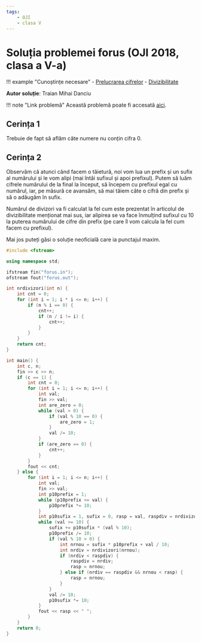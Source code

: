 ```yaml
---
tags:
    - OJI
    - clasa V
---
```


# Soluția problemei forus (OJI 2018, clasa a V-a)

!!! example "Cunoștințe necesare"
    - [Prelucrarea cifrelor](../../../../../usor/digits-manipulation.html)
    - [Divizibilitate](../../../../../usor/divisibility.html)

**Autor soluție**: Traian Mihai Danciu

!!! note "Link problemă"
    Această problemă poate fi accesată [aici](https://kilonova.ro/problems/399/). 

## Cerința 1

Trebuie de fapt să aflăm câte numere nu conțin cifra 0.

## Cerința 2

Observăm că atunci când facem o tăietură, noi vom lua un prefix și un sufix al numărului și le vom alipi (mai întâi sufixul și apoi prefixul). Putem să luăm cifrele numărului de la final la început, să începem cu prefixul egal cu numărul, iar, pe măsură ce avansăm, să mai tăiem câte o cifră din prefix și să o adăugăm în sufix.

Numărul de divizori va fi calculat la fel cum este prezentat în articolul de divizibilitate menționat mai sus, iar alipirea se va face înmulțind sufixul cu 10 la puterea numărului de cifre din prefix (pe care îl vom calcula la fel cum facem cu prefixul).

Mai jos puteți găsi o soluție neoficială care ia punctajul maxim.

```cpp
#include <fstream>

using namespace std;

ifstream fin("forus.in");
ofstream fout("forus.out");

int nrdivizori(int n) {
    int cnt = 0;
    for (int i = 1; i * i <= n; i++) {
        if (n % i == 0) {
            cnt++;
            if (n / i != i) {
                cnt++;
            }
        }
    }
    return cnt;
}

int main() {
    int c, n;
    fin >> c >> n;
    if (c == 1) {
        int cnt = 0;
        for (int i = 1; i <= n; i++) {
            int val;
            fin >> val;
            int are_zero = 0;
            while (val > 0) {
                if (val % 10 == 0) {
                    are_zero = 1;
                }
                val /= 10;
            }
            if (are_zero == 0) {
                cnt++;
            }
        }
        fout << cnt;
    } else {
        for (int i = 1; i <= n; i++) {
            int val;
            fin >> val;
            int p10prefix = 1;
            while (p10prefix <= val) {
                p10prefix *= 10;
            }
            int p10sufix = 1, sufix = 0, rasp = val, raspdiv = nrdivizori(val);
            while (val >= 10) {
                sufix += p10sufix * (val % 10);
                p10prefix /= 10;
                if (val % 10 > 0) {
                    int nrnou = sufix * p10prefix + val / 10;
                    int nrdiv = nrdivizori(nrnou);
                    if (nrdiv < raspdiv) {
                        raspdiv = nrdiv;
                        rasp = nrnou;
                    } else if (nrdiv == raspdiv && nrnou < rasp) {
                        rasp = nrnou;
                    }
                }
                val /= 10;
                p10sufix *= 10;
            }
            fout << rasp << " ";
        }
    }
    return 0;
}
```